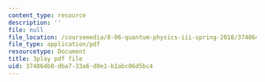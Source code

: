 ```yaml
---
content_type: resource
description: ''
file: null
file_location: /coursemedia/8-06-quantum-physics-iii-spring-2018/374864b8dba733a6d0e1b1abc06d5bc4_FXRRP-PB4Bk.pdf
file_type: application/pdf
resourcetype: Document
title: 3play pdf file
uid: 374864b8-dba7-33a6-d0e1-b1abc06d5bc4
---
```

